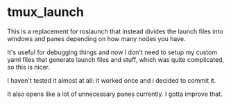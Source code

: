 # tmux_launch

This is a replacement for roslaunch that instead divides the launch files into windows and panes depending on how many nodes you have. 

It's useful for debugging things and now I don't need to setup my custom yaml files that generate launch files and stuff, which was quite complicated, so this is nicer. 

I haven't tested it almost at all: it worked once and i decided to commit it. 

It also opens like a lot of unnecessary panes currently. I gotta improve that. 
